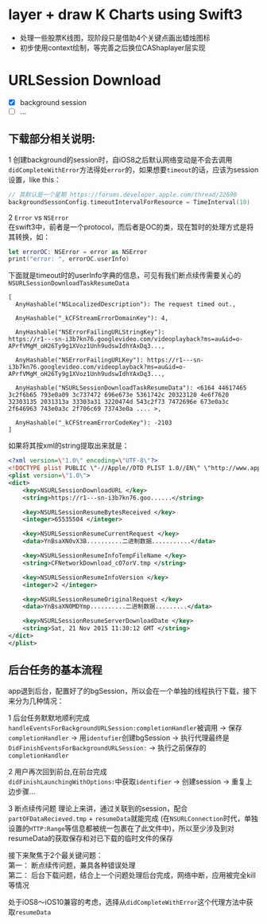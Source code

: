 # layer + draw K Charts using Swift3
- 处理一些股票K线图，现阶段只是借助4个关键点画出蜡烛图标
- 初步使用context绘制，等完善之后换位CAShaplayer层实现

# URLSession Download
- [x] background session
- [ ] ...

## 下载部分相关说明:
  1 创建background的session时，自iOS8之后默认网络变动是不会去调用`didCompleteWithError`方法得处`error`的，如果想要`timeout`的话，应该为session设置，like this：
  ```swift
  // 其默认是一个星期 https://forums.developer.apple.com/thread/22690
  backgroundSessonConfig.timeoutIntervalForResource = TimeInterval(10)
  ```
  2 `Error` vs `NSError`   
  在swift3中，前者是一个protocol，而后者是OC的类，现在暂时的处理方式是将其转换，如：
  ```swift
  let errorOC: NSError = error as NSError
  print("error: ", errorOC.userInfo)
  ```
  下面就是timeout时的userInfo字典的信息，可见有我们断点续传需要关心的`NSURLSessionDownloadTaskResumeData`
  ```
  [
    AnyHashable("NSLocalizedDescription"): The request timed out.,
  
    AnyHashable("_kCFStreamErrorDomainKey"): 4,
  
    AnyHashable("NSErrorFailingURLStringKey"):
  https://r1---sn-i3b7kn76.googlevideo.com/videoplayback?ms=au&id=o-APrfVMgM_oH26Ty9g1XVoz1Unh9udswIdhYAxDq3...,
  
    AnyHashable("NSErrorFailingURLKey"): https://r1---sn-i3b7kn76.googlevideo.com/videoplayback?ms=au&id=o-APrfVMgM_oH26Ty9g1XVoz1Unh9udswIdhYAxDq3...,
  
    AnyHashable("NSURLSessionDownloadTaskResumeData"): <6164 44617465 3c2f6b65 793e0a09 3c737472 696e673e 5361742c 20323120 4e6f7620 32303135 2031313a 33303a31 3220474d 543c2f73 7472696e 673e0a3c 2f646963 743e0a3c 2f706c69 73743e0a .... >,
  
    AnyHashable("_kCFStreamErrorCodeKey"): -2103
  ]
  ```
  如果将其按xml的string提取出来就是：
  ```xml
  <?xml version=\"1.0\" encoding=\"UTF-8\"?>
  <!DOCTYPE plist PUBLIC \"-//Apple//DTD PLIST 1.0//EN\" \"http://www.apple.com/DTDs/PropertyList-1.0.dtd\">
  <plist version=\"1.0\">
  <dict>
      <key>NSURLSessionDownloadURL </key>
      <string>https://r1---sn-i3b7kn76.goo......</string>
  
      <key>NSURLSessionResumeBytesReceived </key>
      <integer>65535504 </integer>
  
      <key>NSURLSessionResumeCurrentRequest </key>
      <data>YnBsaXN0vX3B..........二进制数据...........</data>
  
      <key>NSURLSessionResumeInfoTempFileName </key>
      <string>CFNetworkDownload_cO7orV.tmp </string>
  
      <key>NSURLSessionResumeInfoVersion </key>
      <integer>2 </integer>
  
      <key>NSURLSessionResumeOriginalRequest </key>
      <data>YnBsaXN0MDYmp..........二进制数据.........</data>
  
      <key>NSURLSessionResumeServerDownloadDate </key>
      <string>Sat, 21 Nov 2015 11:30:12 GMT </string>
  </dict>
  </plist>
  ```
## 后台任务的基本流程
app退到后台，配置好了的bgSession，所以会在一个单独的线程执行下载，接下来分为几种情况：

1 后台任务默默地顺利完成    
`handleEventsForBackgroundURLSession:completionHandler`被调用 -> 保存`completionHandler` -> 用`identufier`创建bgSession -> 执行代理最终是`DidFinishEventsForBackgroundURLSession:` -> 执行之前保存的`completionHandler`

2 用户再次回到前台,在前台完成     
`didFinishLaunchingWithOptions:`中获取`identifier` -> 创建session -> 重复上边步骤...

3 断点续传问题
理论上来讲，通过关联到的session，配合`partOFDataRecieved.tmp` + `resumeData`就能完成
(在`NSURLConnection`时代，单独设置的`HTTP:Range`等信息都被统一包裹在了此文件中)，所以至少涉及到对resumeData的获取保存和对已下载的临时文件的保存


  接下来聚焦于2个最关键问题：   
  第一： 断点续传问题，兼具各种错误处理   
  第二： 后台下载问题，结合上一个问题处理后台完成，网络中断，应用被完全kill等情况
  
处于iOS8～iOS10兼容的考虑，选择从`didCompleteWithError`这个代理方法中获取`resumeData` 
